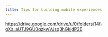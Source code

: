 ```yaml
---
title: Tips for building mobile experiences
---
```


https://drive.google.com/drive/u/0/folders/14f-gXz_aUTJ9GU0qzkwVJsq3hGkjdP2E